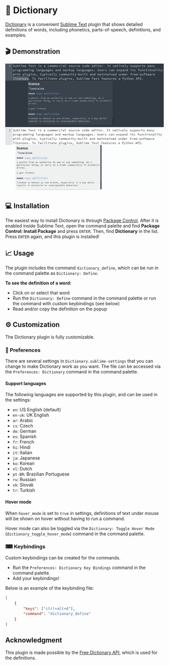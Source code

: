 # 📔 Dictionary

[Dictionary](https://github.com/futureprogrammer360/Dictionary) is a convenient [Sublime Text](https://www.sublimetext.com/) plugin that shows detailed definitions of words, including phonetics, parts-of-speech, definitions, and examples.

## 🎬 Demonstration

<img src="demo/dark.png" alt="Dictionary in dark color scheme" width="600">
<img src="demo/light.png" alt="Dictionary in light color scheme" width="600">

## 💻 Installation

The easiest way to install Dictionary is through [Package Control](https://packagecontrol.io/packages/Dictionary). After it is enabled inside Sublime Text, open the command palette and find **Package Control: Install Package** and press `ENTER`. Then, find **Dictionary** in the list. Press `ENTER` again, and this plugin is installed!

## 📈 Usage

The plugin includes the command `dictionary_define`, which can be run in the command palette as `Dictionary: Define`.

**To see the definition of a word:**

* Click on or select that word
* Run the `Dictionary: Define` command in the command palette or run the command with custom keybindings (see below)
* Read and/or copy the definition on the popup

## ⚙ Customization

The Dictionary plugin is fully customizable.

### 🔧 Preferences

There are several settings in `Dictionary.sublime-settings` that you can change to make Dictionary work as you want. The file can be accessed via the `Preferences: Dictionary` command in the command palette.

#### Support languages

The following languages are supported by this plugin, and can be used in the settings:

* `en`: US English (default)
* `en-uk`: UK English
* `ar`: Arabic
* `cs`: Czech
* `de`: German
* `es`: Spanish
* `fr`: French
* `hi`: Hindi
* `it`: Italian
* `ja`: Japanese
* `ko`: Korean
* `nl`: Dutch
* `pt-BR`: Brazilian Portuguese
* `ru`: Russian
* `sk`: Slovak
* `tr`: Turkish

#### Hover mode

When `hover_mode` is set to `true` in settings, definitions of text under mouse will be shown on hover without having to run a command.

Hover mode can also be toggled via the `Dictionary: Toggle Hover Mode` (`dictionary_toggle_hover_mode`) command in the command palette.

### ⌨ Keybindings

Custom keybindings can be created for the commands.

* Run the `Preferences: Dictionary Key Bindings` command in the command palette.
* Add your keybindings!

Below is an example of the keybinding file:

```json
[
    {
        "keys": ["ctrl+alt+d"],
        "command": "dictionary_define"
    }
]
```

## Acknowledgment

This plugin is made possible by the [Free Dictionary API](https://dictionaryapi.dev/), which is used for the definitions.
